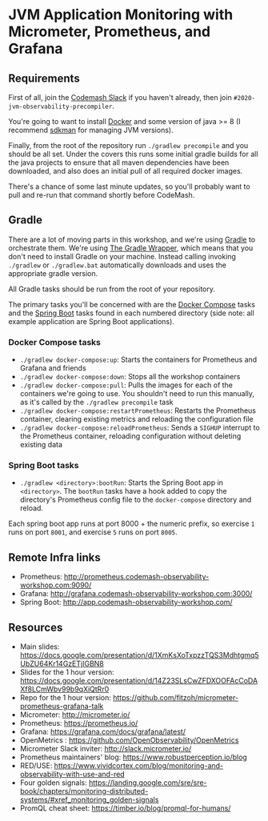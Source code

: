 # JVM Application Monitoring with Micrometer, Prometheus, and Grafana


## Requirements
First of all, join the [Codemash Slack](https://codemash-slack.herokuapp.com/) if you haven't already, then join `#2020-jvm-observability-precompiler`.

You're going to want to install [Docker](https://www.docker.com/products/docker-desktop) and some version of java >= 8 (I recommend [sdkman](https://sdkman.io/sdks) for managing JVM versions).

Finally, from the root of the repository run `./gradlew precompile` and you should be all set.
Under the covers this runs some initial gradle builds for all the java projects to ensure that all maven dependencies have been downloaded,
and also does an initial pull of all required docker images.

There's a chance of some last minute updates, so you'll probably want to pull and re-run that command shortly before CodeMash.


## Gradle
There are a lot of moving parts in this workshop, and we're using [Gradle](https://gradle.org/) to orchestrate them.
We're using [The Gradle Wrapper](https://docs.gradle.org/current/userguide/gradle_wrapper.html), which means that you don't need to install Gradle on your machine.
Instead calling invoking `./gradlew` or `./gradlew.bat` automatically downloads and uses the appropriate gradle version.

All Gradle tasks should be run from the root of your repository.

The primary tasks you'll be concerned with are the [Docker Compose](https://docs.docker.com/compose/) tasks and the [Spring Boot](https://spring.io/projects/spring-boot) tasks found in each numbered directory (side note: all example application are Spring Boot applications).

### Docker Compose tasks

* `./gradlew docker-compose:up`: Starts the containers for Prometheus and Grafana and friends
* `./gradlew docker-compose:down`: Stops all the workshop containers
* `./gradlew docker-compose:pull`: Pulls the images for each of the containers we're going to use.  You shouldn't need to run this manually, as it's called by the `./gradlew precompile` task
* `./gradlew docker-compose:restartPrometheus`: Restarts the Prometheus container, clearing existing metrics and reloading the configuration file
* `./gradlew docker-compose:reloadPrometheus`: Sends a `SIGHUP` interrupt to the Prometheus container, reloading configuration without deleting existing data

### Spring Boot tasks

* `./gradlew <directory>:bootRun`: Starts the Spring Boot app in `<directory>`.  The `bootRun` tasks have a hook added to copy the directory's Prometheus config file to the `docker-compose` directory and reload.

Each spring boot app runs at port 8000 + the numeric prefix, so exercise `1` runs on port `8001`, and exercise `5` runs on port `8005`.

## Remote Infra links
* Prometheus: http://prometheus.codemash-observability-workshop.com:9090/
* Grafana: http://grafana.codemash-observability-workshop.com:3000/
* Spring Boot: http://app.codemash-observability-workshop.com/


## Resources
* Main slides: https://docs.google.com/presentation/d/1XmKsXoTxpzzTQS3Mdhtgmq5UbZU64Kr14GzETjIGBN8
* Slides for the 1 hour version: https://docs.google.com/presentation/d/14Z23SLsCwZFDXOOFAcCoDAXf8LCmWbv99b9qXiQtRr0
* Repo for the 1 hour version: https://github.com/fitzoh/micrometer-prometheus-grafana-talk
* Micrometer: http://micrometer.io/
* Prometheus: https://prometheus.io/
* Grafana: https://grafana.com/docs/grafana/latest/
* OpenMetrics : https://github.com/OpenObservability/OpenMetrics
* Micrometer Slack inviter: http://slack.micrometer.io/
* Prometheus maintainers' blog: https://www.robustperception.io/blog
* RED/USE: https://www.vividcortex.com/blog/monitoring-and-observability-with-use-and-red
* Four golden signals: https://landing.google.com/sre/sre-book/chapters/monitoring-distributed-systems/#xref_monitoring_golden-signals
* PromQL cheat sheet: https://timber.io/blog/promql-for-humans/
